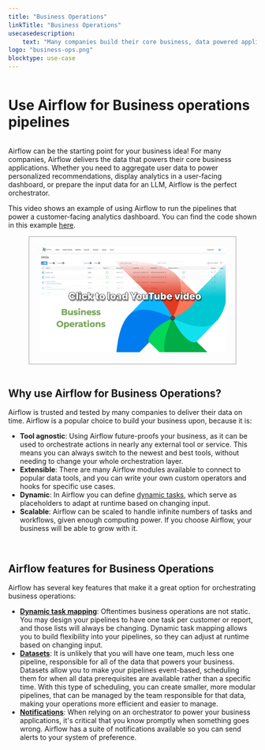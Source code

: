 ```yaml
---
title: "Business Operations"
linkTitle: "Business Operations"
usecasedescription:
    text: "Many companies build their core business, data powered applications, on top of Apache Airflow."
logo: "business-ops.png"
blocktype: use-case
---
```


<div style="display: flex; justify-content: center; align-items: center;">

# Use Airflow for Business operations pipelines

</div>


Airflow can be the starting point for your business idea! For many companies, Airflow delivers the data that powers their core business applications. Whether you need to aggregate user data to power personalized recommendations, display analytics in a user-facing dashboard, or prepare the input data for an LLM, Airflow is the perfect orchestrator.

This video shows an example of using Airflow to run the pipelines that power a customer-facing analytics dashboard. You can find the code shown in this example [here](https://github.com/astronomer/business-operations-structure-example).


<div id="videoContainer" style="display: flex; justify-content: center; align-items: center; border: 2px solid #ccc; width: 75%; margin: auto; padding: 20px;">
    <a href="https://www.youtube.com/embed/2CEApKN0z1U?autoplay=1">
        <img id="videoPlaceholder" src="/usecase-video-placeholders/placeholder_business_ops_video.png" style="cursor: pointer; width: 100%; max-width: 560px;" alt="Click to play a one minute video showing the use case" title="Click to play video"/>
    </a>
</div>

</br>

## Why use Airflow for Business Operations?

Airflow is trusted and tested by many companies to deliver their data on time. Airflow is a popular choice to build your business upon, because it is:

- **Tool agnostic**: Using Airflow future-proofs your business, as it can be used to orchestrate actions in nearly any external tool or service. This means you can always switch to the newest and best tools, without needing to change your whole orchestration layer.
- **Extensible**: There are many Airflow modules available to connect to popular data tools, and you can write your own custom operators and hooks for specific use cases.
- **Dynamic**: In Airflow you can define [dynamic tasks](https://airflow.apache.org/docs/apache-airflow/stable/authoring-and-scheduling/dynamic-task-mapping.html), which serve as placeholders to adapt at runtime based on changing input.
- **Scalable**: Airflow can be scaled to handle infinite numbers of tasks and workflows, given enough computing power. If you choose Airflow, your business will be able to grow with it.

</br>

## Airflow features for Business Operations

Airflow has several key features that make it a great option for orchestrating business operations:

- [**Dynamic task mapping**](https://airflow.apache.org/docs/apache-airflow/stable/authoring-and-scheduling/dynamic-task-mapping.html): Oftentimes business operations are not static. You may design your pipelines to have one task per customer or report, and those lists will always be changing. Dynamic task mapping allows you to build flexibility into your pipelines, so they can adjust at runtime based on changing input.
- [**Datasets**](https://airflow.apache.org/docs/apache-airflow/stable/authoring-and-scheduling/datasets.html): It is unlikely that you will have one team, much less one pipeline, responsible for all of the data that powers your business. Datasets allow you to make your pipelines event-based, scheduling them for when all data prerequisites are available rather than a specific time. With this type of scheduling, you can create smaller, more modular pipelines, that can be managed by the team responsible for that data, making your operations more efficient and easier to manage.
- [**Notifications**](https://airflow.apache.org/docs/apache-airflow-providers/core-extensions/notifications.html): When relying on an orchestrator to power your business applications, it's critical that you know promptly when something goes wrong. Airflow has a suite of notifications available so you can send alerts to your system of preference.
